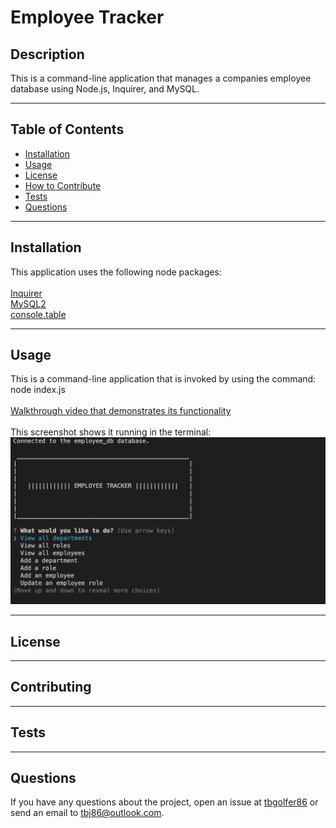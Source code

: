 # Employee Tracker
  
  ## Description
  This is a command-line application that manages a companies employee database using Node.js, Inquirer, and MySQL.

---

  ## Table of Contents  

  - [Installation](#installation)
  - [Usage](#usage)
  - [License](#license)
  - [How to Contribute](#contribute)
  - [Tests](#tests)
  - [Questions](#questions)

---

  ## Installation
  This application uses the following node packages:<br><br>
  [Inquirer](https://www.npmjs.com/package/inquirer/v/8.2.4)<br>
  [MySQL2](https://www.npmjs.com/package/mysql2)<br>
  [console.table](https://www.npmjs.com/package/console.table)

---

  ## Usage
  This is a command-line application that is invoked by using the command: node index.js<br><br>
  [Walkthrough video that demonstrates its functionality](https://1drv.ms/v/c/7afd0312d9c87570/EXB1yNkSA_0ggHrONwAAAAAB60jZiR35eeVp2EkO-qur9w?e=vMSWat)<br><br>
  This screenshot shows it running in the terminal:<br>
  ![alt text](./assets/images/Screenshot%202023-02-28%20at%207.36.35%20PM.png)

---

  ## License
  
  
---

  ## Contributing
  

---

  ## Tests 
  

---

  ## Questions
  If you have any questions about the project, open an issue at [tbgolfer86](https://www.github.com/tbgolfer86) or send an email to tbj86@outlook.com.

